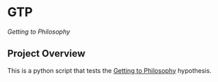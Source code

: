 # GTP
*Getting to Philosophy*

## Project Overview

This is a python script that tests the [Getting to Philosophy](https://en.wikipedia.org/wiki/Wikipedia:Getting_to_Philosophy) hypothesis.
